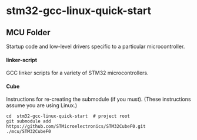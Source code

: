 # stm32-gcc-linux-quick-start

## MCU Folder
Startup code and low-level drivers specific to a particular microcontroller.

#### linker-script
GCC linker scripts for a variety of STM32 microcontrollers.

#### Cube

Instructions for re-creating the submodule (if you must).
(These instructions assume you are using Linux.)
```
cd  stm32-gcc-linux-quick-start  # project root
git submodule add  https://github.com/STMicroelectronics/STM32CubeF0.git  ./mcu/STM32CubeF0
```


